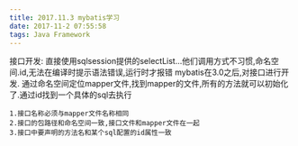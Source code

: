 ```yaml
---
title: 2017.11.3 mybatis学习
date: 2017-11-2 07:55:58
tags: Java Framework
---
```

接口开发:
直接使用sqlsession提供的selectList...他们调用方式不习惯,命名空间.id,无法在编译时提示语法错误,运行时才报错
mybatis在3.0之后,对接口进行开发.
通过命名空间定位mapper文件,找到mapper的文件,所有的方法就可以初始化了.通过id找到一个具体的sql去执行
```
1.接口名称必须与mapper文件名称相同
2.接口的包路径和命名空间一致,接口文件和mapper文件在一起
3.接口中要声明的方法名和某个sql配置的id属性一致


```